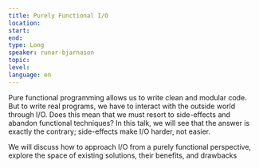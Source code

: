 ```yaml
---
title: Purely Functional I/O
location: 
start: 
end: 
type: Long
speaker: runar-bjarnason
topic: 
level: 
language: en
---
```


Pure functional programming allows us to write clean and modular code. But to
write real programs, we have to interact with the outside world through I/O.
Does this mean that we must resort to side-effects and abandon functional
techniques? In this talk, we will see that the answer is exactly the contrary;
side-effects make I/O harder, not easier.

We will discuss how to approach I/O from a purely functional perspective,
explore the space of existing solutions, their benefits, and drawbacks
